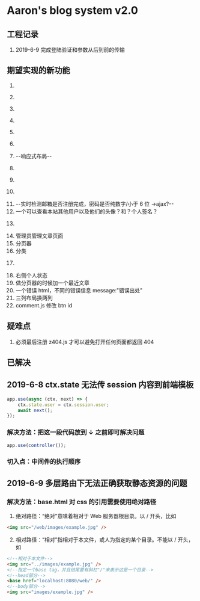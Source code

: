 # Aaron's blog system v2.0

## 工程记录

1. 2019-6-9 完成登陆验证和参数从后到前的传输

## 期望实现的新功能

1. ~~~采用数据库~~~
2. ~~~CSS 自己写~~~
3. ~~~textarea 有 md 功能~~~
4. ~~~登陆状态保持 koa-session~~~
5. ~~~评论区 controller~~~
6. ~~~文章 controller~~~
7. --响应式布局--
8. ~~~文章分类~~~
9. ~~~个人信息界面~~~
10. ~~~实现登陆前导航条右侧登陆/注册，登陆后是“欢迎回来，xxx” 想法：1. toggle 2. 新建一个 block 用 if 判断~~~
11. --实时检测邮箱是否注册完成，密码是否纯数字/小于 6 位 ->ajax?--
12. 一个可以查看本站其他用户以及他们的头像？和？个人签名？
13. ~~~点赞/踩功能 全局计数~~~
14. 管理员管理文章页面
15. 分页器
16. 分类
17. ~~~评论区按键打开 textarea~~~
18. 右侧个人状态
19. 做分页器的时候加一个最近文章
20. 一个错误 html，不同的错误信息 message:"错误出处"
21. 三列布局换两列
22. comment.js 修改 btn id

## 疑难点

1. 必须最后注册 z404.js 才可以避免打开任何页面都返回 404

## 已解决

## 2019-6-8 ctx.state 无法传 session 内容到前端模板

```javascript
app.use(async (ctx, next) => {
    ctx.state.user = ctx.session.user;
    await next();
});
```

### 解决方法：把这一段代码放到 ↓ 之前即可解决问题

```javascript
app.use(controller());
```

### 切入点：中间件的执行顺序

## 2019-6-9 多层路由下无法正确获取静态资源的问题

### 解决方法：base.html 对 css 的引用需要使用绝对路径

1. 绝对路径：“绝对”意味着相对于 Web 服务器根目录。以 / 开头，比如

```html
<img src="/web/images/example.jpg" />
```

2. 相对路径：“相对”指相对于本文件，或人为指定的某个目录。不能以 / 开头，如

```html
<!--相对于本文件-->
<img src="../images/example.jpg" />
<!--指定一个base tag，并且结尾要有斜杠"/"来表示这是一个目录-->
<!--head部分-->
<base href="localhost:8080/web/" />
<!--body部分-->
<img src="images/example.jpg" />
```
